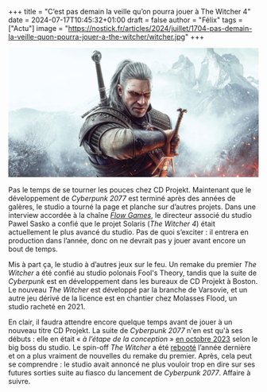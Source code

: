 +++
title = "C’est pas demain la veille qu’on pourra jouer à The Witcher 4"
date = 2024-07-17T10:45:32+01:00
draft = false
author = "Félix"
tags = ["Actu"]
image = "https://nostick.fr/articles/2024/juillet/1704-pas-demain-la-veille-quon-pourra-jouer-a-the-witcher/witcher.jpg"
+++ 

![The Witcher](witcher.jpg "Ça jette un froid.")

Pas le temps de se tourner les pouces chez CD Projekt. Maintenant que le développement de *Cyberpunk 2077* est terminé après des années de galères, le studio a tourné la page et planche sur d’autres projets. Dans une interview accordée à la chaîne *[Flow Games](https://www.youtube.com/watch?v=qafcOPfe8FE&ab_channel=FlowGames)*, le directeur associé du studio Pawel Sasko a confié que le projet Solaris (*The Witcher 4*) était actuellement le plus avancé du studio. Pas de quoi s’exciter : il entrera en production dans l’année, donc on ne devrait pas y jouer avant encore un bout de temps.

Mis à part ça, le studio à d’autres jeux sur le feu. Un remake du premier *The Witcher* a été confié au studio polonais Fool's Theory, tandis que la suite de *Cyberpunk* est en développement dans les bureaux de CD Projekt à Boston. Le nouveau *The Witcher* est développé par la branche de Varsovie, et un autre jeu dérivé de la licence est en chantier chez Molasses Flood, un studio racheté en 2021.

En clair, il faudra attendre encore quelque temps avant de jouer à un nouveau titre CD Projekt. La suite de *Cyberpunk 2077* n'en est qu'à ses débuts : elle en était « *à l’étape de la conception* » [en octobre 2023](https://www.youtube.com/live/cELD5Bi28JM?t=9034s) selon le big boss du studio. Le spin-off *The Witcher* a été [rebooté](https://www.pcgamer.com/cd-projekts-witcher-spinoff-game-is-back-on-track-with-an-updated-direction/) l’année dernière et on a plus vraiment de nouvelles du remake du premier. Après, cela peut se comprendre : le studio avait annoncé ne plus vouloir trop en dire sur ses futures sorties suite au fiasco du lancement de *Cyberpunk 2077*. Affaire à suivre.